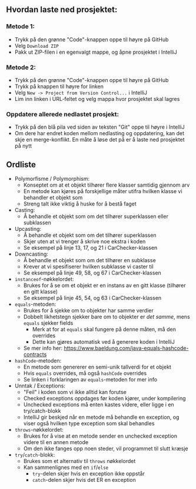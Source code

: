 ## Hvordan laste ned prosjektet:

### Metode 1:
* Trykk på den grønne "Code"-knappen oppe til høyre på GitHub
* Velg `Download ZIP`
* Pakk ut ZIP-filen i en egenvalgt mappe, og åpne prosjektet i IntelliJ

### Metode 2:
* Trykk på den grønne "Code"-knappen oppe til høyre på GitHub
* Trykk på knappen til høyre for linken
* Velg `New -> Project from Version Control...` i IntelliJ
* Lim inn linken i URL-feltet og velg mappa hvor prosjektet skal lagres

### Oppdatere allerede nedlastet prosjekt:
* Trykk på den blå pila ved siden av teksten "Git" oppe til høyre i IntelliJ
* Om dere har endret koden mellom nedlasting og oppdatering, kan det skje en merge-konflikt. En måte å løse det på er å laste ned prosjektet på nytt

## Ordliste
* Polymorfisme / Polymorphism:
  * Konseptet om at et objekt tilhører flere klasser samtidig gjennom arv
  * En metode kan kjøres på forskjellige måter utifra hvilken klasse vi behandler et objekt som
  * Streng talt ikke viktig å huske for å bestå faget
* Casting:
  * Å behandle et objekt som om det tilhører superklassen eller subklassen
* Upcasting:
  * Å behandle et objekt som om det tilhører superklassen
  * Skjer uten at vi trenger å skrive noe ekstra i koden
  * Se eksempel på linje 13, 17, og 21 i CarChecker-klassen
* Downcasting:
  * Å behandle et objekt som om det tilhører en subklasse
  * Krever at vi spesifiserer hvilken subklasse vi caster til
  * Se eksempel på linje 49, 58, og 67 i CarChecker-klassen
* `instanceof`-nøkkelordet:
  * Brukes for å se om et objekt er en instans av en gitt klasse (tilhører en gitt klasse)
  * Se eksempel på linje 45, 54, og 63 i CarChecker-klassen
* `equals`-metoden:
  * Brukes for å sjekke om to objekter har samme verdier
  * Dobbelt likhetstegn sjekker bare om to objekter er *det samme*, mens `equals` sjekker fields
    * Merk at for at `equals` skal fungere på denne måten, må den overrides
    * Dette kan gjøres automatisk ved å generere koden i IntelliJ
  * Se mer info her: https://www.baeldung.com/java-equals-hashcode-contracts
* `hashCode`-metoden:
  * En metode som genererer en semi-unik tallverdi for et objekt
  * Hvis `equals` overrides, må også `hashCode` overrides
  * Se linken i forklaringen av `equals`-metoden for mer info
* Unntak / Exceptions:
  * "Feil" i koden som vi ikke alltid kan forutse
  * Checked exceptions oppdages før koden kjører, under kompilering
  * Unchecked exceptions må enten kastes videre, eller ligge i en try/catch-blokk
  * IntelliJ gir beskjed når en metode må behandle en exception, og viser også hvilken type exception som skal behandles
* `throws`-nøkkelordet:
  * Brukes for å vise at en metode sender en unchecked exception videre til en annen metode
  * Om den ikke fanges opp noen steder, vil programmet til slutt kræsje
* `try`/`catch`-blokk:
  * Brukes som et alternativ til `throws` nøkkelordet
  * Kan sammenlignes med en `if`/`else`
    * `try`-delen skjer hvis en exception ikke oppstår
    * `catch`-delen skjer hvis det ER en exception